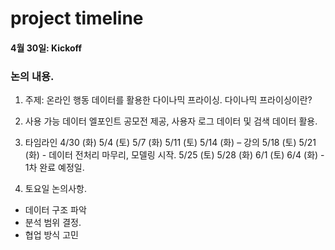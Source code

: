 # project timeline


#### 4월 30일: Kickoff 
### 논의 내용.
1. 주제: 온라인 행동 데이터를 활용한 다이나믹 프라이싱.
다이나믹 프라이싱이란?

2. 사용 가능 데이터 
엘포인트 공모전 제공, 사용자 로그 데이터 및 검색 데이터 활용.

3. 타임라인
4/30 (화)
5/4 (토)
5/7 (화)
5/11 (토)
5/14 (화) – 강의
5/18 (토)
5/21 (화) - 데이터 전처리 마무리, 모델링 시작.
5/25 (토)
5/28 (화)
6/1 (토)
6/4 (화) - 1차 완료 예정일.

4. 토요일 논의사항.
- 데이터 구조 파악
- 분석 범위 결정.
- 협업 방식 고민
